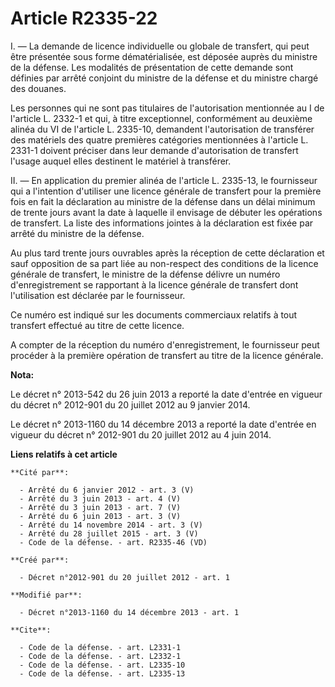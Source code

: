 # Article R2335-22

I. ― La demande de licence individuelle ou globale de transfert, qui peut être présentée sous forme dématérialisée, est
déposée auprès du ministre de la défense. Les modalités de présentation de cette demande sont définies par arrêté conjoint du
ministre de la défense et du ministre chargé des douanes. 

Les personnes qui ne sont pas titulaires de l'autorisation mentionnée au I de l'article L. 2332-1 et qui, à titre
exceptionnel, conformément au deuxième alinéa du VI de l'article L. 2335-10, demandent l'autorisation de transférer des
matériels des quatre premières catégories mentionnées à l'article L. 2331-1 doivent préciser dans leur demande d'autorisation
de transfert l'usage auquel elles destinent le matériel à transférer. 

II. ― En application du premier alinéa de l'article L. 2335-13, le fournisseur qui a l'intention d'utiliser une licence
générale de transfert pour la première fois en fait la déclaration au ministre de la défense dans un délai minimum de trente
jours avant la date à laquelle il envisage de débuter les opérations de transfert. La liste des informations jointes à la
déclaration est fixée par arrêté du ministre de la défense. 

Au plus tard trente jours ouvrables après la réception de cette déclaration et sauf opposition de sa part liée au non-respect
des conditions de la licence générale de transfert, le ministre de la défense délivre un numéro d'enregistrement se
rapportant à la licence générale de transfert dont l'utilisation est déclarée par le fournisseur. 

Ce numéro est indiqué sur les documents commerciaux relatifs à tout transfert effectué au titre de cette licence. 

A compter de la réception du numéro d'enregistrement, le fournisseur peut procéder à la première opération de transfert au
titre de la licence générale.

**Nota:**

Le décret n° 2013-542 du 26 juin 2013 a reporté la date d'entrée en vigueur du décret n° 2012-901 du 20 juillet 2012 au 9
janvier 2014.

Le décret n° 2013-1160 du 14 décembre 2013 a reporté la date d'entrée en vigueur du décret n° 2012-901 du 20 juillet 2012 au
4 juin 2014.

**Liens relatifs à cet article**

	**Cité par**:

	  - Arrêté du 6 janvier 2012 - art. 3 (V)
	  - Arrêté du 3 juin 2013 - art. 4 (V)
	  - Arrêté du 3 juin 2013 - art. 7 (V)
	  - Arrêté du 6 juin 2013 - art. 3 (V)
	  - Arrêté du 14 novembre 2014 - art. 3 (V)
	  - Arrêté du 28 juillet 2015 - art. 3 (V)
	  - Code de la défense. - art. R2335-46 (VD)

	**Créé par**:

	  - Décret n°2012-901 du 20 juillet 2012 - art. 1

	**Modifié par**:

	  - Décret n°2013-1160 du 14 décembre 2013 - art. 1

	**Cite**:

	  - Code de la défense. - art. L2331-1
	  - Code de la défense. - art. L2332-1
	  - Code de la défense. - art. L2335-10
	  - Code de la défense. - art. L2335-13
